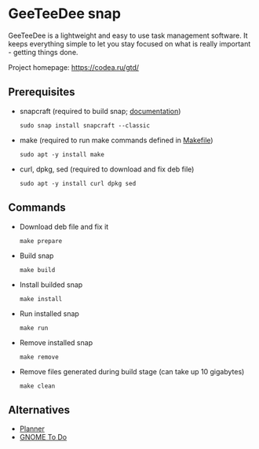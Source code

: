 # GeeTeeDee snap

GeeTeeDee is a lightweight and easy to use task management software. It keeps everything simple to let you stay focused on what is really important - getting things done.

Project homepage: https://codea.ru/gtd/


## Prerequisites

* snapcraft (required to build snap; [documentation](https://snapcraft.io/docs))

    `sudo snap install snapcraft --classic`

* make (required to run make commands defined in [Makefile](https://github.com/kerbrek/geeteedee-snap/blob/main/Makefile))

    `sudo apt -y install make`

* curl, dpkg, sed (required to download and fix deb file)

    `sudo apt -y install curl dpkg sed`


## Commands

* Download deb file and fix it

    `make prepare`

* Build snap

    `make build`

* Install builded snap

    `make install`

* Run installed snap

    `make run`

* Remove installed snap

    `make remove`

* Remove files generated during build stage (can take up 10 gigabytes)

    `make clean`


## Alternatives

* [Planner](https://planner-todo.web.app/)
* [GNOME To Do](https://wiki.gnome.org/Apps/Todo)

